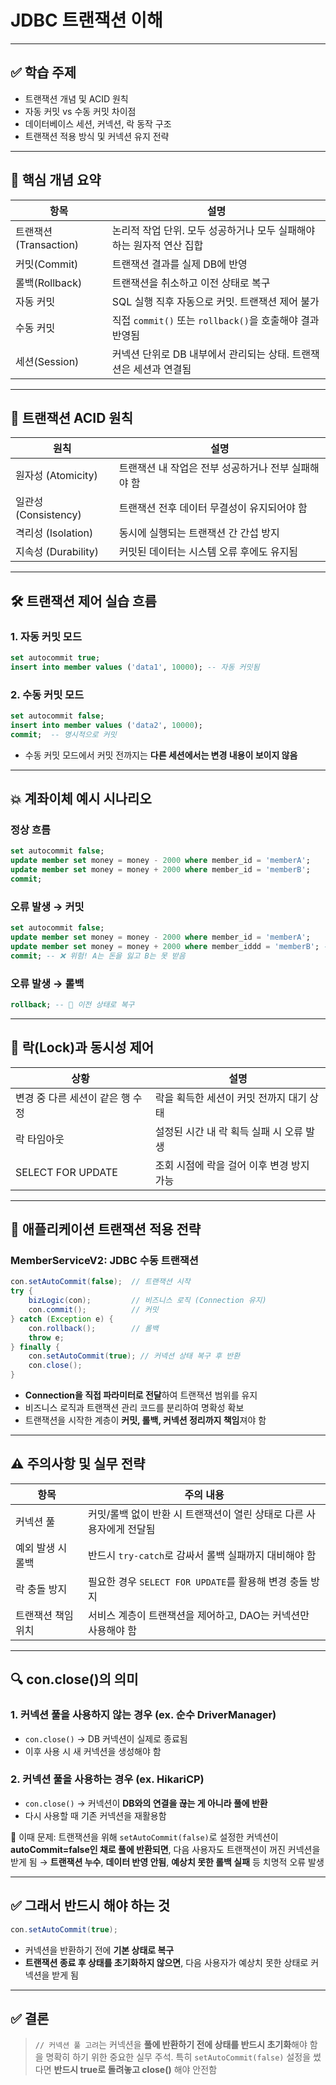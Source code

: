# JDBC 트랜잭션 이해

---

## ✅ 학습 주제

* 트랜잭션 개념 및 ACID 원칙
* 자동 커밋 vs 수동 커밋 차이점
* 데이터베이스 세션, 커넥션, 락 동작 구조
* 트랜잭션 적용 방식 및 커넥션 유지 전략

---

## 🧩 핵심 개념 요약

| 항목                | 설명                                         |
| ----------------- | ------------------------------------------ |
| 트랜잭션(Transaction) | 논리적 작업 단위. 모두 성공하거나 모두 실패해야 하는 원자적 연산 집합   |
| 커밋(Commit)        | 트랜잭션 결과를 실제 DB에 반영                         |
| 롤백(Rollback)      | 트랜잭션을 취소하고 이전 상태로 복구                       |
| 자동 커밋             | SQL 실행 직후 자동으로 커밋. 트랜잭션 제어 불가              |
| 수동 커밋             | 직접 `commit()` 또는 `rollback()`을 호출해야 결과 반영됨 |
| 세션(Session)       | 커넥션 단위로 DB 내부에서 관리되는 상태. 트랜잭션은 세션과 연결됨     |

---

## 🔐 트랜잭션 ACID 원칙

| 원칙                | 설명                            |
| ----------------- | ----------------------------- |
| 원자성 (Atomicity)   | 트랜잭션 내 작업은 전부 성공하거나 전부 실패해야 함 |
| 일관성 (Consistency) | 트랜잭션 전후 데이터 무결성이 유지되어야 함      |
| 격리성 (Isolation)   | 동시에 실행되는 트랜잭션 간 간섭 방지         |
| 지속성 (Durability)  | 커밋된 데이터는 시스템 오류 후에도 유지됨       |

---

## 🛠️ 트랜잭션 제어 실습 흐름

### 1. 자동 커밋 모드

```sql
set autocommit true;
insert into member values ('data1', 10000); -- 자동 커밋됨
```

### 2. 수동 커밋 모드

```sql
set autocommit false;
insert into member values ('data2', 10000);
commit;  -- 명시적으로 커밋
```

* 수동 커밋 모드에서 커밋 전까지는 **다른 세션에서는 변경 내용이 보이지 않음**

---

## 💥 계좌이체 예시 시나리오

### 정상 흐름

```sql
set autocommit false;
update member set money = money - 2000 where member_id = 'memberA';
update member set money = money + 2000 where member_id = 'memberB';
commit;
```

### 오류 발생 → 커밋

```sql
set autocommit false;
update member set money = money - 2000 where member_id = 'memberA';
update member set money = money + 2000 where member_iddd = 'memberB'; -- 오류
commit; -- ❌ 위험! A는 돈을 잃고 B는 못 받음
```

### 오류 발생 → 롤백

```sql
rollback; -- 🔁 이전 상태로 복구
```

---

## 🧱 락(Lock)과 동시성 제어

| 상황                  | 설명                       |
| ------------------- | ------------------------ |
| 변경 중 다른 세션이 같은 행 수정 | 락을 획득한 세션이 커밋 전까지 대기 상태  |
| 락 타임아웃              | 설정된 시간 내 락 획득 실패 시 오류 발생 |
| SELECT FOR UPDATE   | 조회 시점에 락을 걸어 이후 변경 방지 가능 |

---

## 💼 애플리케이션 트랜잭션 적용 전략

### MemberServiceV2: JDBC 수동 트랜잭션

```java
con.setAutoCommit(false);  // 트랜잭션 시작
try {
    bizLogic(con);         // 비즈니스 로직 (Connection 유지)
    con.commit();          // 커밋
} catch (Exception e) {
    con.rollback();        // 롤백
    throw e;
} finally {
    con.setAutoCommit(true); // 커넥션 상태 복구 후 반환
    con.close();
}
```

* **Connection을 직접 파라미터로 전달**하여 트랜잭션 범위를 유지
* 비즈니스 로직과 트랜잭션 관리 코드를 분리하여 명확성 확보
* 트랜잭션을 시작한 계층이 **커밋, 롤백, 커넥션 정리까지 책임**져야 함

---

## ⚠️ 주의사항 및 실무 전략

| 항목         | 주의 내용                                    |
| ---------- | ---------------------------------------- |
| 커넥션 풀      | 커밋/롤백 없이 반환 시 트랜잭션이 열린 상태로 다른 사용자에게 전달됨  |
| 예외 발생 시 롤백 | 반드시 `try-catch`로 감싸서 롤백 실패까지 대비해야 함      |
| 락 충돌 방지    | 필요한 경우 `SELECT FOR UPDATE`를 활용해 변경 충돌 방지 |
| 트랜잭션 책임 위치 | 서비스 계층이 트랜잭션을 제어하고, DAO는 커넥션만 사용해야 함     |


---
## 🔍 con.close()의 의미

### 1. 커넥션 풀을 사용하지 않는 경우 (ex. 순수 DriverManager)

* `con.close()` → DB 커넥션이 실제로 종료됨
* 이후 사용 시 새 커넥션을 생성해야 함

### 2. 커넥션 풀을 사용하는 경우 (ex. HikariCP)

* `con.close()` → 커넥션이 **DB와의 연결을 끊는 게 아니라 풀에 반환**
* 다시 사용할 때 기존 커넥션을 재활용함

🚨 이때 문제:
트랜잭션을 위해 `setAutoCommit(false)`로 설정한 커넥션이
**autoCommit=false인 채로 풀에 반환되면**, 다음 사용자도 트랜잭션이 꺼진 커넥션을 받게 됨
→ **트랜잭션 누수**, **데이터 반영 안됨**, **예상치 못한 롤백 실패** 등 치명적 오류 발생

---

## ✅ 그래서 반드시 해야 하는 것

```java
con.setAutoCommit(true);
```

* 커넥션을 반환하기 전에 **기본 상태로 복구**
* **트랜잭션 종료 후 상태를 초기화하지 않으면**, 다음 사용자가 예상치 못한 상태로 커넥션을 받게 됨

---

## ✅ 결론

> `// 커넥션 풀 고려`는 커넥션을 **풀에 반환하기 전에 상태를 반드시 초기화**해야 함을 명확히 하기 위한 중요한 실무 주석.
> 특히 `setAutoCommit(false)` 설정을 썼다면 **반드시 true로 돌려놓고 close()** 해야 안전함


